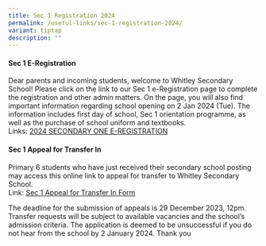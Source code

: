 ```yaml
---
title: Sec 1 Registration 2024
permalink: /useful-links/sec-1-registration-2024/
variant: tiptap
description: ""
---
```

<h4><strong>Sec 1 E-Registration</strong></h4><p>Dear parents and incoming students, welcome to Whitley Secondary School! Please click on the link to our Sec 1 e-Registration page to complete the registration and other admin matters. On the page, you will also find important information regarding school opening on 2 Jan 2024 (Tue). The information includes first day of school, Sec 1 orientation programme, as well as the purchase of school uniform and textbooks.<br>Links: <a href="https://www.whitleysec.moe.edu.sg/2024-secondary-one-e-registration/" rel="noopener noreferrer nofollow" target="_blank">2024 SECONDARY ONE E-REGISTRATION</a></p><h4><strong>Sec 1 Appeal for Transfer In</strong></h4><p>Primary 6 students who have just received their secondary school posting may access this online link to appeal for transfer to Whitley Secondary School.<br>Link: <a href="https://go.gov.sg/s1-wss-in" rel="noopener noreferrer nofollow" target="_blank">Sec 1 Appeal for Transfer In Form</a></p><p>The deadline for the submission of appeals is 29 December 2023, 12pm. Transfer requests will be subject to available vacancies and the school’s admission criteria. The application is deemed to be unsuccessful if you do not hear from the school by 2 January 2024. Thank you</p><p></p>